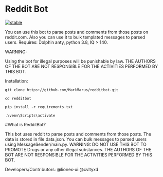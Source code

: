 # Reddit Bot

[![stable](https://img.shields.io/nuget/v/Npgsql.svg?label=stable)](https://www.youtube.com/watch?v=dQw4w9WgXcQ&ab_channel=RickAstley)

You can use this bot to parse posts and comments from those posts on reddit.com. Also you can use it to bulk templated messages to parsed users.
Requires: Dolphin anty, python 3.8, IQ > 140.

WARNING:

Using the bot for illegal purposes will be punishable by law. THE AUTHORS OF THE BOT ARE NOT RESPONSIBLE FOR THE ACTIVITIES PERFORMED BY THIS BOT.

Installation:

```
git clone https://github.com/MarkMarus/redditbot.git
```
```
cd redditbot
```
```
pip install -r requirements.txt
```
```
.\venv\Scripts\activate
```
#What is RedditBot?

This bot uses reddit to parse posts and comments from those posts. The data is stored in file data.json.
You can bulk messages to parsed users using MessageSender/main.py. WARNING: DO NOT USE THIS BOT TO PROMOTE Drugs or any other illegal substances. THE AUTHORS OF THE BOT ARE NOT RESPONSIBLE FOR THE ACTIVITIES PERFORMED BY THIS BOT.

Developers/Contributors:
@lionex-ui
@cvltyxd
